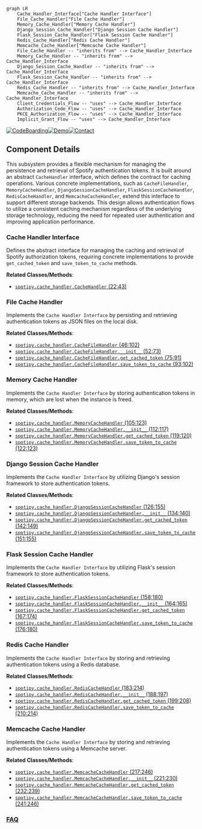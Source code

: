 ```mermaid
graph LR
    Cache_Handler_Interface["Cache Handler Interface"]
    File_Cache_Handler["File Cache Handler"]
    Memory_Cache_Handler["Memory Cache Handler"]
    Django_Session_Cache_Handler["Django Session Cache Handler"]
    Flask_Session_Cache_Handler["Flask Session Cache Handler"]
    Redis_Cache_Handler["Redis Cache Handler"]
    Memcache_Cache_Handler["Memcache Cache Handler"]
    File_Cache_Handler -- "inherits from" --> Cache_Handler_Interface
    Memory_Cache_Handler -- "inherits from" --> Cache_Handler_Interface
    Django_Session_Cache_Handler -- "inherits from" --> Cache_Handler_Interface
    Flask_Session_Cache_Handler -- "inherits from" --> Cache_Handler_Interface
    Redis_Cache_Handler -- "inherits from" --> Cache_Handler_Interface
    Memcache_Cache_Handler -- "inherits from" --> Cache_Handler_Interface
    Client_Credentials_Flow -- "uses" --> Cache_Handler_Interface
    Authorization_Code_Flow -- "uses" --> Cache_Handler_Interface
    PKCE_Authorization_Flow -- "uses" --> Cache_Handler_Interface
    Implicit_Grant_Flow -- "uses" --> Cache_Handler_Interface
```
[![CodeBoarding](https://img.shields.io/badge/Generated%20by-CodeBoarding-9cf?style=flat-square)](https://github.com/CodeBoarding/CodeBoarding)[![Demo](https://img.shields.io/badge/Try%20our-Demo-blue?style=flat-square)](https://www.codeboarding.org/demo)[![Contact](https://img.shields.io/badge/Contact%20us%20-%20contact@codeboarding.org-lightgrey?style=flat-square)](mailto:contact@codeboarding.org)

## Component Details

This subsystem provides a flexible mechanism for managing the persistence and retrieval of Spotify authentication tokens. It is built around an abstract `CacheHandler` interface, which defines the contract for caching operations. Various concrete implementations, such as `CacheFileHandler`, `MemoryCacheHandler`, `DjangoSessionCacheHandler`, `FlaskSessionCacheHandler`, `RedisCacheHandler`, and `MemcacheCacheHandler`, extend this interface to support different storage backends. This design allows authentication flows to utilize a consistent caching mechanism regardless of the underlying storage technology, reducing the need for repeated user authentication and improving application performance.

### Cache Handler Interface
Defines the abstract interface for managing the caching and retrieval of Spotify authorization tokens, requiring concrete implementations to provide `get_cached_token` and `save_token_to_cache` methods.


**Related Classes/Methods**:

- <a href="https://github.com/spotipy-dev/spotipy/blob/master/spotipy/cache_handler.py#L22-L43" target="_blank" rel="noopener noreferrer">`spotipy.cache_handler.CacheHandler` (22:43)</a>


### File Cache Handler
Implements the `Cache Handler Interface` by persisting and retrieving authentication tokens as JSON files on the local disk.


**Related Classes/Methods**:

- <a href="https://github.com/spotipy-dev/spotipy/blob/master/spotipy/cache_handler.py#L46-L102" target="_blank" rel="noopener noreferrer">`spotipy.cache_handler.CacheFileHandler` (46:102)</a>
- <a href="https://github.com/spotipy-dev/spotipy/blob/master/spotipy/cache_handler.py#L52-L73" target="_blank" rel="noopener noreferrer">`spotipy.cache_handler.CacheFileHandler.__init__` (52:73)</a>
- <a href="https://github.com/spotipy-dev/spotipy/blob/master/spotipy/cache_handler.py#L75-L91" target="_blank" rel="noopener noreferrer">`spotipy.cache_handler.CacheFileHandler.get_cached_token` (75:91)</a>
- <a href="https://github.com/spotipy-dev/spotipy/blob/master/spotipy/cache_handler.py#L93-L102" target="_blank" rel="noopener noreferrer">`spotipy.cache_handler.CacheFileHandler.save_token_to_cache` (93:102)</a>


### Memory Cache Handler
Implements the `Cache Handler Interface` by storing authentication tokens in memory, which are lost when the instance is freed.


**Related Classes/Methods**:

- <a href="https://github.com/spotipy-dev/spotipy/blob/master/spotipy/cache_handler.py#L105-L123" target="_blank" rel="noopener noreferrer">`spotipy.cache_handler.MemoryCacheHandler` (105:123)</a>
- <a href="https://github.com/spotipy-dev/spotipy/blob/master/spotipy/cache_handler.py#L112-L117" target="_blank" rel="noopener noreferrer">`spotipy.cache_handler.MemoryCacheHandler.__init__` (112:117)</a>
- <a href="https://github.com/spotipy-dev/spotipy/blob/master/spotipy/cache_handler.py#L119-L120" target="_blank" rel="noopener noreferrer">`spotipy.cache_handler.MemoryCacheHandler.get_cached_token` (119:120)</a>
- <a href="https://github.com/spotipy-dev/spotipy/blob/master/spotipy/cache_handler.py#L122-L123" target="_blank" rel="noopener noreferrer">`spotipy.cache_handler.MemoryCacheHandler.save_token_to_cache` (122:123)</a>


### Django Session Cache Handler
Implements the `Cache Handler Interface` by utilizing Django's session framework to store authentication tokens.


**Related Classes/Methods**:

- <a href="https://github.com/spotipy-dev/spotipy/blob/master/spotipy/cache_handler.py#L126-L155" target="_blank" rel="noopener noreferrer">`spotipy.cache_handler.DjangoSessionCacheHandler` (126:155)</a>
- <a href="https://github.com/spotipy-dev/spotipy/blob/master/spotipy/cache_handler.py#L134-L140" target="_blank" rel="noopener noreferrer">`spotipy.cache_handler.DjangoSessionCacheHandler.__init__` (134:140)</a>
- <a href="https://github.com/spotipy-dev/spotipy/blob/master/spotipy/cache_handler.py#L142-L149" target="_blank" rel="noopener noreferrer">`spotipy.cache_handler.DjangoSessionCacheHandler.get_cached_token` (142:149)</a>
- <a href="https://github.com/spotipy-dev/spotipy/blob/master/spotipy/cache_handler.py#L151-L155" target="_blank" rel="noopener noreferrer">`spotipy.cache_handler.DjangoSessionCacheHandler.save_token_to_cache` (151:155)</a>


### Flask Session Cache Handler
Implements the `Cache Handler Interface` by utilizing Flask's session framework to store authentication tokens.


**Related Classes/Methods**:

- <a href="https://github.com/spotipy-dev/spotipy/blob/master/spotipy/cache_handler.py#L158-L180" target="_blank" rel="noopener noreferrer">`spotipy.cache_handler.FlaskSessionCacheHandler` (158:180)</a>
- <a href="https://github.com/spotipy-dev/spotipy/blob/master/spotipy/cache_handler.py#L164-L165" target="_blank" rel="noopener noreferrer">`spotipy.cache_handler.FlaskSessionCacheHandler.__init__` (164:165)</a>
- <a href="https://github.com/spotipy-dev/spotipy/blob/master/spotipy/cache_handler.py#L167-L174" target="_blank" rel="noopener noreferrer">`spotipy.cache_handler.FlaskSessionCacheHandler.get_cached_token` (167:174)</a>
- <a href="https://github.com/spotipy-dev/spotipy/blob/master/spotipy/cache_handler.py#L176-L180" target="_blank" rel="noopener noreferrer">`spotipy.cache_handler.FlaskSessionCacheHandler.save_token_to_cache` (176:180)</a>


### Redis Cache Handler
Implements the `Cache Handler Interface` by storing and retrieving authentication tokens using a Redis database.


**Related Classes/Methods**:

- <a href="https://github.com/spotipy-dev/spotipy/blob/master/spotipy/cache_handler.py#L183-L214" target="_blank" rel="noopener noreferrer">`spotipy.cache_handler.RedisCacheHandler` (183:214)</a>
- <a href="https://github.com/spotipy-dev/spotipy/blob/master/spotipy/cache_handler.py#L188-L197" target="_blank" rel="noopener noreferrer">`spotipy.cache_handler.RedisCacheHandler.__init__` (188:197)</a>
- <a href="https://github.com/spotipy-dev/spotipy/blob/master/spotipy/cache_handler.py#L199-L208" target="_blank" rel="noopener noreferrer">`spotipy.cache_handler.RedisCacheHandler.get_cached_token` (199:208)</a>
- <a href="https://github.com/spotipy-dev/spotipy/blob/master/spotipy/cache_handler.py#L210-L214" target="_blank" rel="noopener noreferrer">`spotipy.cache_handler.RedisCacheHandler.save_token_to_cache` (210:214)</a>


### Memcache Cache Handler
Implements the `Cache Handler Interface` by storing and retrieving authentication tokens using a Memcache server.


**Related Classes/Methods**:

- <a href="https://github.com/spotipy-dev/spotipy/blob/master/spotipy/cache_handler.py#L217-L246" target="_blank" rel="noopener noreferrer">`spotipy.cache_handler.MemcacheCacheHandler` (217:246)</a>
- <a href="https://github.com/spotipy-dev/spotipy/blob/master/spotipy/cache_handler.py#L221-L230" target="_blank" rel="noopener noreferrer">`spotipy.cache_handler.MemcacheCacheHandler.__init__` (221:230)</a>
- <a href="https://github.com/spotipy-dev/spotipy/blob/master/spotipy/cache_handler.py#L232-L239" target="_blank" rel="noopener noreferrer">`spotipy.cache_handler.MemcacheCacheHandler.get_cached_token` (232:239)</a>
- <a href="https://github.com/spotipy-dev/spotipy/blob/master/spotipy/cache_handler.py#L241-L246" target="_blank" rel="noopener noreferrer">`spotipy.cache_handler.MemcacheCacheHandler.save_token_to_cache` (241:246)</a>




### [FAQ](https://github.com/CodeBoarding/GeneratedOnBoardings/tree/main?tab=readme-ov-file#faq)